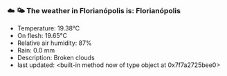 ### ☁️ 🌤️  The weather in Florianópolis is: Florianópolis

- Temperature: 19.38°C
- On flesh: 19.65°C
- Relative air humidity: 87%
- Rain: 0.0 mm
- Description: Broken clouds
- last updated: <built-in method now of type object at 0x7f7a2725bee0>
